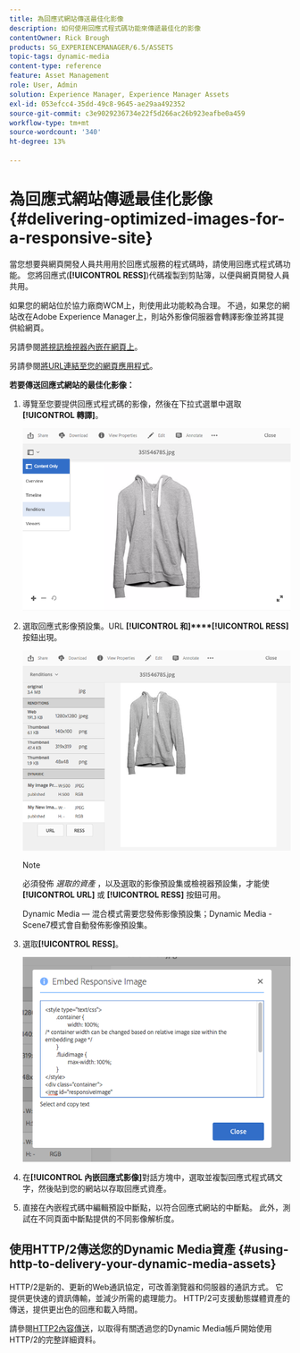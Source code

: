 ```yaml
---
title: 為回應式網站傳送最佳化影像
description: 如何使用回應式程式碼功能來傳遞最佳化的影像
contentOwner: Rick Brough
products: SG_EXPERIENCEMANAGER/6.5/ASSETS
topic-tags: dynamic-media
content-type: reference
feature: Asset Management
role: User, Admin
solution: Experience Manager, Experience Manager Assets
exl-id: 053efcc4-35dd-49c8-9645-ae29aa492352
source-git-commit: c3e9029236734e22f5d266ac26b923eafbe0a459
workflow-type: tm+mt
source-wordcount: '340'
ht-degree: 13%

---
```


# 為回應式網站傳遞最佳化影像 {#delivering-optimized-images-for-a-responsive-site}

當您想要與網頁開發人員共用用於回應式服務的程式碼時，請使用回應式程式碼功能。 您將回應式(**[!UICONTROL RESS]**)代碼複製到剪貼簿，以便與網頁開發人員共用。

如果您的網站位於協力廠商WCM上，則使用此功能較為合理。 不過，如果您的網站改在Adobe Experience Manager上，則站外影像伺服器會轉譯影像並將其提供給網頁。

另請參閱[將視訊檢視器內嵌在網頁上](embed-code.md)。

另請參閱[將URL連結至您的網頁應用程式](linking-urls-to-yourwebapplication.md)。

**若要傳送回應式網站的最佳化影像：**

1. 導覽至您要提供回應式程式碼的影像，然後在下拉式選單中選取&#x200B;**[!UICONTROL 轉譯]**。

   ![chlimage_1-408](assets/chlimage_1-408.png)

1. 選取回應式影像預設集。URL **[!UICONTROL 和]****[!UICONTROL RESS]** 按鈕出現。

   ![chlimage_1-409](assets/chlimage_1-208.png)

   >[!NOTE]
   >
   >必須發佈 *選取的資產* ，以及選取的影像預設集或檢視器預設集，才能使 **[!UICONTROL URL]** 或 **[!UICONTROL RESS]** 按鈕可用。
   >
   >Dynamic Media — 混合模式需要您發佈影像預設集；Dynamic Media - Scene7模式會自動發佈影像預設集。

1. 選取&#x200B;**[!UICONTROL RESS]**。

   ![chlimage_1-410](assets/chlimage_1-410.png)

1. 在&#x200B;**[!UICONTROL 內嵌回應式影像]**&#x200B;對話方塊中，選取並複製回應式程式碼文字，然後貼到您的網站以存取回應式資產。
1. 直接在內嵌程式碼中編輯預設中斷點，以符合回應式網站的中斷點。 此外，測試在不同頁面中斷點提供的不同影像解析度。

## 使用HTTP/2傳送您的Dynamic Media資產 {#using-http-to-delivery-your-dynamic-media-assets}

HTTP/2是新的、更新的Web通訊協定，可改善瀏覽器和伺服器的通訊方式。 它提供更快速的資訊傳輸，並減少所需的處理能力。 HTTP/2可支援動態媒體資產的傳送，提供更出色的回應和載入時間。

請參閱[HTTP2內容傳送](http2.md)，以取得有關透過您的Dynamic Media帳戶開始使用HTTP/2的完整詳細資料。
